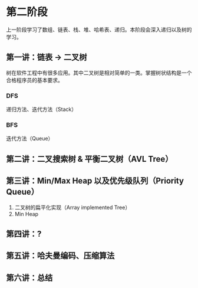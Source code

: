 # 第二阶段
上一阶段学习了数组、链表、栈、堆、哈希表、递归。本阶段会深入递归以及树的学习。

## 第一讲：链表 -> 二叉树
树在软件工程中有很多应用。其中二叉树是相对简单的一类。掌握树状结构是一个合格程序员的基本要求。

### DFS
递归方法、迭代方法（Stack）

### BFS
迭代方法（Queue）

## 第二讲：二叉搜索树 & 平衡二叉树（AVL Tree）

## 第三讲：Min/Max Heap 以及优先级队列（Priority Queue）
1. 二叉树的扁平化实现（Array implemented Tree）
2. Min Heap

## 第四讲：?

## 第五讲：哈夫曼编码、压缩算法

## 第六讲：总结
